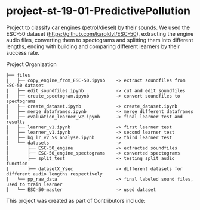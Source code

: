 project-st-19-01-PredictivePollution
==============================
Project to classify car engines (petrol/diesel) by their sounds. We used the ESC-50 dataset (https://github.com/karoldvl/ESC-50), extracting the engine audio files,
converting them to spectograms and splitting them into different lengths, ending with building and comparing different learners by their success rate.

Project Organization

```
├── files
|   ├── copy_engine_from_ESC-50.ipynb    -> extract soundfiles from ESC-50 dataset
|   ├── edit_soundfiles.ipynb            -> cut and edit soundfiles
|   ├── create_spectogram.ipynb          -> convert soundfiles to spectograms
|   ├── create_dataset.ipynb             -> create_dataset.ipynb
|   ├── merge_dataframes.ipynb           -> merge different dataframes
|   ├── evaluation_learner_v2.ipynb      -> final learner test and results
|   ├── learner_v1.ipynb                 -> first learner test
|   ├── learner_v1.ipynb                 -> second learner test
|   ├── bg_lr_v2_5s_analyse.ipynb        -> third learner test
|   └── datasets                         -> 
|       ├── ESC-50_engine                -> extracted soundfiles
|       ├── ESC-50_engine_spectograms    -> converted spectograms
|       ├── split_test                   -> testing split audio function
|       ├── datasetX_Ysec                -> different datasets for different audio lengths respectively
|   └── pp_raw_data                      -> final labeled sound files, used to train learner
|   └── ESC-50-master                    -> used dataset
```

This project was created as part of 
Contributors include:
